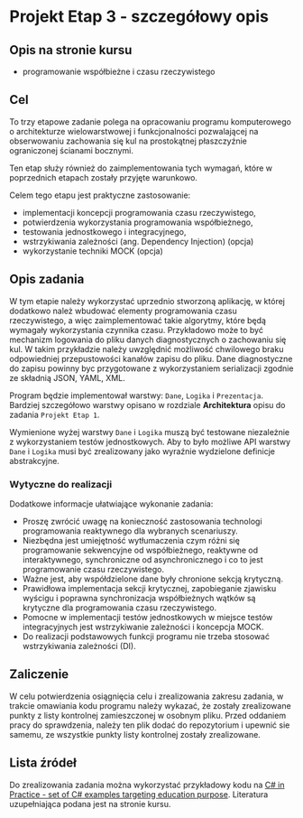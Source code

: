 # Projekt Etap 3 - szczegółowy opis

## Opis na stronie kursu

- programowanie współbieżne i czasu rzeczywistego

## Cel

To trzy etapowe zadanie polega na opracowaniu programu komputerowego o architekturze wielowarstwowej i funkcjonalności pozwalającej na obserwowaniu zachowania się kul na prostokątnej płaszczyźnie ograniczonej ścianami bocznymi.

Ten etap służy również do zaimplementowania tych wymagań, które w poprzednich etapach zostały przyjęte warunkowo.

Celem tego etapu jest praktyczne zastosowanie:

- implementacji koncepcji programowania czasu rzeczywistego,
- potwierdzenia wykorzystania programowania współbieżnego,
- testowania jednostkowego i integracyjnego,
- wstrzykiwania zależności (ang. Dependency Injection) (opcja)
- wykorzystanie techniki MOCK (opcja)

## Opis zadania

W tym etapie należy wykorzystać uprzednio stworzoną aplikację, w której dodatkowo należ wbudować elementy programowania czasu rzeczywistego, a więc zaimplementować takie algorytmy, które będą wymagały wykorzystania czynnika czasu. Przykładowo może to być mechanizm logowania do pliku danych diagnostycznych o zachowaniu się kul. W takim przykładzie należy uwzględnić możliwość chwilowego braku odpowiedniej przepustowości kanałów zapisu do pliku. Dane diagnostyczne do zapisu powinny byc przygotowane z wykorzystaniem serializacji zgodnie ze składnią JSON, YAML, XML.

Program będzie implementował warstwy: `Dane`, `Logika` i `Prezentacja`. Bardziej szczegółowo warstwy opisano w rozdziale **Architektura** opisu do zadania `Projekt Etap 1`.

Wymienione wyżej warstwy `Dane` i `Logika` muszą być testowane niezależnie z wykorzystaniem testów jednostkowych. Aby to było możliwe API warstwy `Dane` i `Logika` musi być zrealizowany jako wyraźnie wydzielone definicje abstrakcyjne.

### Wytyczne do realizacji

Dodatkowe informacje ułatwiające wykonanie zadania:

- Proszę zwrócić uwagę na konieczność zastosowania technologi programowania reaktywnego dla wybranych scenariuszy.
- Niezbędna jest umiejętność wytłumaczenia czym różni się programowanie sekwencyjne od współbieżnego, reaktywne od interaktywnego, synchroniczne od asynchronicznego i co to jest programowanie czasu rzeczywistego.
- Ważne jest, aby współdzielone dane były chronione sekcją krytyczną.
- Prawidłowa implementacja sekcji krytycznej, zapobieganie zjawisku wyścigu i poprawna synchronizacja współbieżnych wątków są krytyczne dla programowania czasu rzeczywistego.
- Pomocne w implementacji testów jednostkowych w miejsce testów integracyjnych jest wstrzykiwanie zależności i koncepcja MOCK.
- Do realizacji podstawowych funkcji programu nie trzeba stosować wstrzykiwania zależności (DI).

## Zaliczenie

W celu potwierdzenia osiągnięcia celu i zrealizowania zakresu zadania, w trakcie omawiania kodu programu należy wykazać, że zostały zrealizowane punkty z listy kontrolnej zamieszczonej w osobnym pliku. Przed oddaniem pracy do sprawdzenia, należy ten plik dodać do repozytorium i upewnić sie samemu, ze wszystkie punkty listy kontrolnej zostały zrealizowane.

## Lista źródeł

Do zrealizowania zadania można wykorzystać przykładowy kodu na [C# in Practice - set of C# examples targeting education purpose](https://github.com/mpostol/TP). Literatura uzupełniająca podana jest na stronie kursu.
